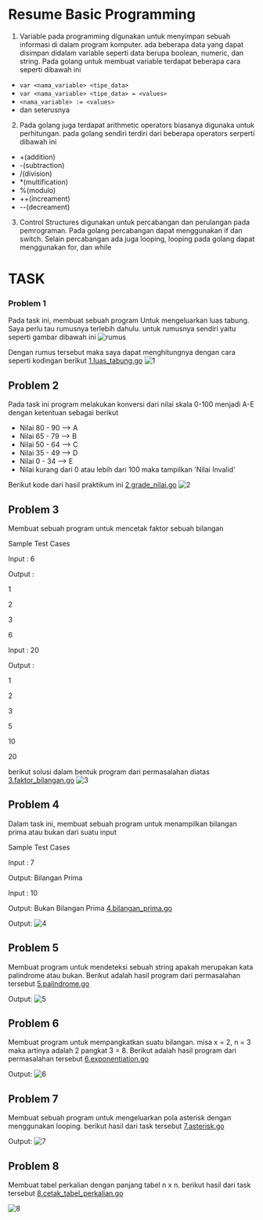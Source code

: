 # Resume Basic Programming

1. Variable pada programming digunakan untuk menyimpan sebuah informasi di dalam program komputer. ada beberapa data yang dapat disimpan didalam variable seperti data berupa boolean, numeric, dan string. Pada golang untuk membuat variable terdapat beberapa cara seperti dibawah ini 
  - `var <nama_variable> <tipe_data>`
  - `var <nama_variable> <tipe_data> = <values>`
  - `<nama_variable> := <values>`
  - dan seterusnya
2. Pada golang juga terdapat arithmetic operators biasanya digunaka untuk perhitungan. pada golang sendiri terdiri dari beberapa operators serperti dibawah ini 
  - +(addition)
  - -(subtraction)
  - /(division)
  - *(multification)
  - %(modulo)
  - ++(increament)
  - --(decreament)

3. Control Structures digunakan untuk percabangan dan perulangan pada pemrograman. Pada golang percabangan dapat menggunakan if dan switch. Selain percabangan ada juga looping, looping pada golang dapat menggunakan for, dan while


# TASK
### Problem 1
Pada task ini, membuat sebuah program Untuk mengeluarkan luas tabung. Saya perlu tau rumusnya terlebih dahulu. untuk rumusnya sendiri yaitu seperti gambar dibawah ini 
![rumus](./screenshots/rumus.png)

Dengan rumus tersebut maka saya dapat menghitungnya dengan cara seperti kodingan berikut [1.luas_tabung.go](./praktikum/1.luas_tabung.go)
![1](./screenshots/1.png)
## Problem 2
Pada task ini program melakukan konversi dari nilai skala 0-100 menjadi A-E dengan ketentuan sebagai berikut

- Nilai 80 - 90 --> A
- Nilai 65 - 79 --> B
- Nilai 50 - 64 --> C
- Nilai 35 - 49 --> D
- Nilai 0 - 34 --> E
- Nilai kurang dari 0 atau lebih dari 100 maka tampilkan 'Nilai Invalid'


Berikut kode dari hasil praktikum ini
[2.grade_nilai.go](./praktikum/2.grade_nilai.go)
![2](./screenshots/2.png)

## Problem 3
Membuat sebuah program untuk mencetak faktor sebuah bilangan

Sample Test Cases

Input : 6

Output : 

1

2

3

6

Input : 20

Output : 

1

2

3

5

10

20

berikut solusi dalam bentuk program dari permasalahan diatas
[3.faktor_bilangan.go](./praktikum/3.faktor_bilangan.go)
![3](./screenshots/3.png)

## Problem 4
Dalam task ini, membuat sebuah program untuk menampilkan bilangan prima atau bukan dari suatu input

Sample Test Cases

Input : 7

Output: Bilangan Prima

Input : 10

Output: Bukan Bilangan Prima
[4.bilangan_prima.go](./praktikum/4.bilangan_prima.go)

Output:
![4](./screenshots/4.png)

## Problem 5
Membuat program untuk mendeteksi sebuah string apakah merupakan kata palindrome atau bukan. Berikut adalah hasil program dari permasalahan tersebut
[5.palindrome.go](./praktikum/5.palindrome.go)

Output:
![5](./screenshots/5.png)

## Problem 6
Membuat program untuk mempangkatkan suatu bilangan. misa x = 2, n = 3 maka artinya adalah 2 pangkat 3 = 8. Berikut adalah hasil program dari permasalahan tersebut
[6.exponentiation.go](./praktikum/6.exponentiation.go)

Output: 
![6](./screenshots/6.png)

## Problem 7
Membuat sebuah program untuk mengeluarkan pola asterisk dengan menggunakan looping. berikut hasil dari task tersebut 
[7.asterisk.go](./praktikum/7.asterisk.go)

Output: 
![7](./screenshots/7.png)

## Problem 8
Membuat tabel perkalian dengan panjang tabel n x n. berikut hasil dari task tersebut
[8.cetak_tabel_perkalian.go](./praktikum/8.cetak_tabel_perkalian.go)

![8](./screenshots/8.png)

